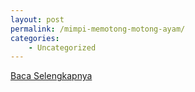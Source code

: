 ```yaml
---
layout: post
permalink: /mimpi-memotong-motong-ayam/
categories:
    - Uncategorized
---
```


[Baca Selengkapnya](/03)